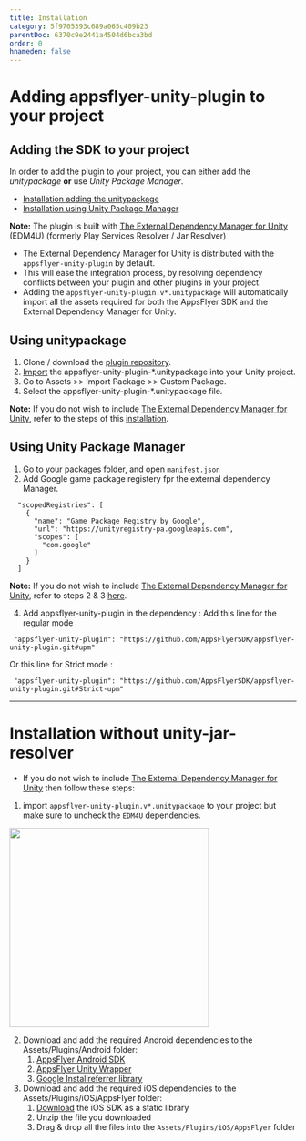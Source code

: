 ```yaml
---
title: Installation
category: 5f9705393c689a065c409b23
parentDoc: 6370c9e2441a4504d6bca3bd
order: 0
hnameden: false
---
```


# Adding appsflyer-unity-plugin to your project

## Adding the SDK to your project

In order to add the plugin to your project, you can either add the *unitypackage* **or** use *Unity Package Manager*. 
- [Installation adding the unitypackage](#using-unitypackage)
- [Installation using Unity Package Manager](#using-unity-package-manager)

**Note:**  The plugin is built with [The External Dependency Manager for Unity](https://github.com/googlesamples/unity-jar-resolver) (EDM4U) (formerly Play Services Resolver / Jar Resolver)
* The External Dependency Manager for Unity is distributed with the `appsflyer-unity-plugin` by default.
* This will ease the integration process, by resolving dependency conflicts between your plugin and other plugins in your project.
* Adding the `appsflyer-unity-plugin.v*.unitypackage` will automatically import all the assets required for both the AppsFlyer SDK and the External Dependency Manager for Unity.

## Using unitypackage
1. Clone / download the [plugin repository](https://github.com/AppsFlyerSDK/appsflyer-unity-plugin).
2. [Import](https://docs.unity3d.com/Manual/AssetPackages.html) the appsflyer-unity-plugin-*.unitypackage into your Unity project.
3. Go to Assets >> Import Package >> Custom Package.
4. Select the appsflyer-unity-plugin-*.unitypackage file.

**Note:** If you do not wish to include [The External Dependency Manager for Unity](https://github.com/googlesamples/unity-jar-resolver), refer to the steps of this [installation](#installation-without-unity-jar-resolver).

## Using Unity Package Manager

1. Go to your packages folder, and open `manifest.json` 
2. Add Google game package registery fpr the external dependency Manager. 
```
  "scopedRegistries": [
    {
      "name": "Game Package Registry by Google",
      "url": "https://unityregistry-pa.googleapis.com",
      "scopes": [
        "com.google"
      ]
    }
  ]
```
**Note:** If you do not wish to include [The External Dependency Manager for Unity](https://github.com/googlesamples/unity-jar-resolver), refer to steps 2 & 3 [here](#installation-without-unity-jar-resolver).


4. Add appsflyer-unity-plugin in the dependency :
Add this line for the regular mode
```
 "appsflyer-unity-plugin": "https://github.com/AppsFlyerSDK/appsflyer-unity-plugin.git#upm"
```
 Or this line for Strict mode :
```
 "appsflyer-unity-plugin": "https://github.com/AppsFlyerSDK/appsflyer-unity-plugin.git#Strict-upm"
```

---

# Installation without unity-jar-resolver
  
  * If you do not wish to include [The External Dependency Manager for Unity](https://github.com/googlesamples/unity-jar-resolver) then follow these steps:
  1. import `appsflyer-unity-plugin.v*.unitypackage` to your project but make sure to uncheck the `EDM4U` dependencies.
  <img src="https://user-images.githubusercontent.com/61788924/199495968-7aa911ed-27c4-4e5b-a496-3771d0405fd4.jpeg"  width="350">

  2. Download and add the required Android dependencies to the Assets/Plugins/Android folder:
      1. [AppsFlyer Android SDK](https://repo1.maven.org/maven2/com/appsflyer/af-android-sdk/6.4.3/af-android-sdk-6.4.3.aar)
      2. [AppsFlyer Unity Wrapper](https://repo1.maven.org/maven2/com/appsflyer/unity-wrapper/6.4.4/unity-wrapper-6.4.4.aar)
      3. [Google Installreferrer library](https://mvnrepository.com/artifact/com.android.installreferrer/installreferrer/2.1)
  3. Download and add the required iOS dependencies to the Assets/Plugins/iOS/AppsFlyer folder:
      1. [Download](https://s3.eu-west-1.amazonaws.com/download.appsflyer.com/ios/6.x.x/6.4.x/6.4.4/AF-iOS-SDK-v6.4.4.zip) the iOS SDK as a static library
      2. Unzip the file you downloaded
      3. Drag & drop all the files into the `Assets/Plugins/iOS/AppsFlyer` folder
